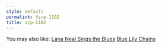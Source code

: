 ```yaml
---
style: default
permalink: Xscp-1102
title: scp-1102
---
```

You may also like:
[Lana Neal Sings the Blues](http://scp-wiki.net/lana-neal-sings-the-blues)
[Blue Lily Chains](http://scp-wiki.net/blue-lily-chains)